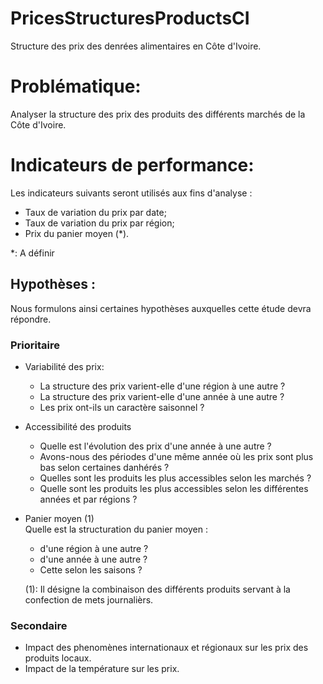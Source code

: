# PricesStructuresProductsCI
Structure des prix des denrées alimentaires en Côte d'Ivoire.


# Problématique:
Analyser la structure des prix des produits des différents marchés de la Côte d'Ivoire.

# Indicateurs de performance:
Les indicateurs suivants seront utilisés aux fins d'analyse :

- Taux de variation du prix par date;
- Taux de variation du prix par région;
- Prix du panier moyen (*).

*: A définir 

## Hypothèses :
Nous formulons ainsi certaines hypothèses auxquelles cette étude devra répondre.

### Prioritaire

- Variabilité des prix:
  - La structure des prix varient-elle d'une région à une autre ?
  - La structure des prix varient-elle d'une année à une autre ?
  - Les prix ont-ils un caractère saisonnel ?

- Accessibilité des produits
  - Quelle est l'évolution des prix d'une année à une autre ?
  - Avons-nous des périodes d'une même année où les prix sont plus bas selon certaines danhérés ?
  - Quelles sont les produits les plus accessibles selon les marchés ?
  - Quelle sont les produits les plus accessibles selon les différentes années et par régions ?
  
- Panier moyen (1) <br> 
Quelle est la structuration du panier moyen :
  - d'une région à une autre ?
  - d'une année à une autre ?
  - Cette selon les saisons ?
  
  (1): Il désigne la combinaison des différents produits servant à la confection de mets journalièrs.

### Secondaire

- Impact des phenomènes internationaux et régionaux sur les prix des produits locaux.
- Impact de la température sur les prix.






